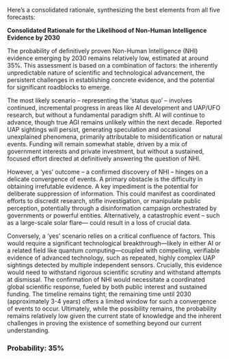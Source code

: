 Here’s a consolidated rationale, synthesizing the best elements from all five forecasts:

**Consolidated Rationale for the Likelihood of Non-Human Intelligence Evidence by 2030**

The probability of definitively proven Non-Human Intelligence (NHI) evidence emerging by 2030 remains relatively low, estimated at around 35%. This assessment is based on a combination of factors: the inherently unpredictable nature of scientific and technological advancement, the persistent challenges in establishing concrete evidence, and the potential for significant roadblocks to emerge.

The most likely scenario – representing the ‘status quo’ – involves continued, incremental progress in areas like AI development and UAP/UFO research, but without a fundamental paradigm shift. AI will continue to advance, though true AGI remains unlikely within the next decade. Reported UAP sightings will persist, generating speculation and occasional unexplained phenomena, primarily attributable to misidentification or natural events. Funding will remain somewhat stable, driven by a mix of government interests and private investment, but without a sustained, focused effort directed at definitively answering the question of NHI.

However, a ‘yes’ outcome – a confirmed discovery of NHI – hinges on a delicate convergence of events. A primary obstacle is the difficulty in obtaining irrefutable evidence. A key impediment is the potential for deliberate suppression of information. This could manifest as coordinated efforts to discredit research, stifle investigation, or manipulate public perception, potentially through a disinformation campaign orchestrated by governments or powerful entities. Alternatively, a catastrophic event – such as a large-scale solar flare— could result in a loss of crucial data. 

Conversely, a ‘yes’ scenario relies on a critical confluence of factors. This would require a significant technological breakthrough—likely in either AI or a related field like quantum computing—coupled with compelling, verifiable evidence of advanced technology, such as repeated, highly complex UAP sightings detected by multiple independent sensors.  Crucially, this evidence would need to withstand rigorous scientific scrutiny and withstand attempts at dismissal. The confirmation of NHI would necessitate a coordinated global scientific response, fueled by both public interest and sustained funding. The timeline remains tight; the remaining time until 2030 (approximately 3-4 years) offers a limited window for such a convergence of events to occur. Ultimately, while the possibility remains, the probability remains relatively low given the current state of knowledge and the inherent challenges in proving the existence of something beyond our current understanding.

### Probability: 35%